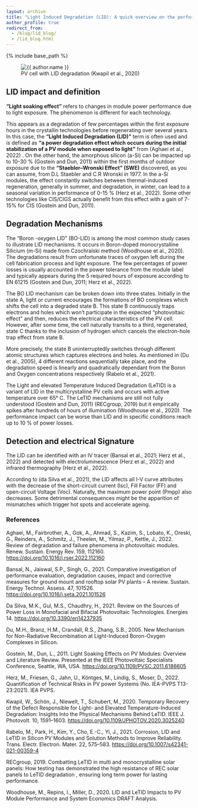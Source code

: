```yaml
---
layout: archive
title: "Light Induced Degradation (LID): A quick overview on the performance impact"
author_profile: true
redirect_from: 
  - /blog/lid_blog/
  - /lid_blog.html
---
```


{% include base_path %}

<figure>
    <img src="{{ author.avatar }}" alt="{{ author.name }}">
    <figcaption> PV cell with LID degradation (Kwapil et al., 2020) </figcaption>
</figure>

## LID impact and definition

**“Light soaking effect”** refers to changes in module power performance due to light exposure. 
The phenomenon is different for each technology.  

This appears as a degradation of few percentages within the first exposure hours in the crystallin technologies before regenerating over several years. In this case, the **“Light Induced Degradation (LID)”** term is often used and is defined as **“a power degradation effect which occurs during the initial stabilization of a PV module when exposed to light”** from (Aghaei et al., 2022) . 
On the other hand, the amorphous silicon (a-Si) can be impacted up to 10-30 % (Gostein and Dun, 2011) within the first months of outdoor exposure due to the **“Staebler–Wronski Effect” (SWE)** discovered, as you can assume, from D.L Staebler and C.R  Wronski in 1977.  In the a-Si modules, the effect constantly switches between thermal-induced regeneration, generally in summer, and degradation, in winter, can lead to a seasonal variation in performance of 0-15 % (Herz et al., 2022). 
Some other technologies like CIS/CIGS actually benefit from this effect with a gain of 7-15% for CIS (Gostein and Dun, 2011).


## Degradation Mechanisms

The “Boron -oxygen LID” (BO-LID) is among the most common study cases to illustrate
LID mechanisms. It occurs in Boron-doped monocrystalline Silicium (m-Si) made from
Czochralski method (Woodhouse et al., 2020). The degradations result from unfortunate traces of oxygen left during the cell fabrication process and light exposure. The few percentages of power losses is usually accounted in the power tolerance from the module label and typically appears during the 5 required hours of exposure according to EN 61215 (Gostein and Dun, 2011; Herz et al., 2022).

The BO LID mechanism can be broken down into three states. Initially in the state A,
light or current encourages the formations of BO complexes which shifts the cell into
a degraded state B. This state B continuously traps electrons and holes which won’t 
participate in the expected “photovoltaic effect” and then, reduces the electrical
characteristics of the PV cell. However, after some time, the cell naturally transits
to a third, regenerated, state C thanks to the inclusion of hydrogen which cancels 
the electron-hole trap effect from state B.

More precisely, the state B uninterruptedly switches through different atomic structures
which captures electrons and holes. As mentioned in (Du et al., 2005), 4 different 
reactions sequentially take place, and the degradation speed is linearly and 
quadratically dependant from the Boron and Oxygen concentrations respectively 
(Rabelo et al., 2021). 

The Light and elevated Temperature Induced Degradation (LeTID) is a variant of LID in
the multicrystalline PV cells and occurs with active temperature over 65° C. The LeTID 
mechanisms are still not fully understood (Gostein and Dun, 2011) (RECgroup, 2019) but
it empirically spikes after hundreds of hours of illumination (Woodhouse et al., 2020).
The performance impact can be worse than LID and in specific conditions reach up to 10 % 
of power losses.


## Detection and electrical Signature

The LID can be identified with an IV tracer (Bansal et al., 2021; Herz et al., 2022) and 
detected with electroluminescence (Herz et al., 2022) and infrared thermography 
(Herz et al., 2022).

According to (da Silva et al., 2021), the LID affects all I-V curve attributes with
the decrease of the short-circuit current (Isc), Fill Factor (FF) and open-circuit
Voltage (Voc). Naturally, the maximum power point (Pmpp) also decreases. Some
detrimental consequences might be the apparition of mismatches which trigger hot 
spots and accelerate ageing.

### References

Aghaei, M., Fairbrother, A., Gok, A., Ahmad, S., Kazim, S., Lobato, K., Oreski, G., Reinders, A., Schmitz, J., Theelen, M., Yilmaz, P., Kettle, J., 2022. Review of degradation and failure phenomena in photovoltaic modules. Renew. Sustain. Energy Rev. 159, 112160. https://doi.org/10.1016/j.rser.2022.112160

Bansal, N., Jaiswal, S.P., Singh, G., 2021. Comparative investigation of performance evaluation, degradation causes, impact and corrective measures for ground mount and rooftop solar PV plants – A review. Sustain. Energy Technol. Assess. 47, 101526. https://doi.org/10.1016/j.seta.2021.101526

Da Silva, M.K., Gul, M.S., Chaudhry, H., 2021. Review on the Sources of Power Loss in Monofacial and Bifacial Photovoltaic Technologies. Energies 14. https://doi.org/10.3390/en14237935

Du, M.H., Branz, H.M., Crandall, R.S., Zhang, S.B., 2005. New Mechanism for Non-Radiative Recombination at Light-Induced Boron-Oxygen Complexes in Silicon.

Gostein, M., Dun, L., 2011. Light Soaking Effects on PV Modules: Overview and Literature Review. Presented at the IEEE Photovoltaic Specialists Conference, Seattle, WA, USA. https://doi.org/10.1109/PVSC.2011.6186605

Herz, M., Friesen, G., Jahn, U., Köntges, M., Lindig, S., Moser, D., 2022. Quantification of Technical Risks in PV power Systems (No. IEA-PVPS T13-23:2021). IEA PVPS.

Kwapil, W., Schön, J., Niewelt, T., Schubert, M., 2020. Temporary Recovery of the Defect Responsible for Light- and Elevated Temperature-Induced Degradation: Insights Into the Physical Mechanisms Behind LeTID. IEEE J. Photovolt. 10, 1591–1603. https://doi.org/10.1109/JPHOTOV.2020.3025240

Rabelo, M., Park, H., Kim, Y., Cho, E.-C., Yi, J., 2021. Corrosion, LID and LeTID in Silicon PV Modules and Solution Methods to Improve Reliability. Trans. Electr. Electron. Mater. 22, 575–583. https://doi.org/10.1007/s42341-021-00359-4

RECgroup, 2019. Combatting LeTID in multi and monocrystalline solar panels: How testing has demonstrated the high resistance of REC solar panels to LeTID degradation , ensuring long term power for lasting performance.

Woodhouse, M., Repins, I., Miller, D., 2020. LID and LeTID Impacts to PV Module Performance and System Economics DRAFT Analysis.

